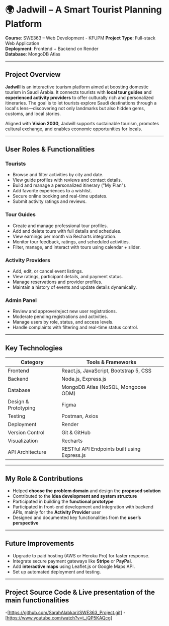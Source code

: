# 🌍 Jadwill – A Smart Tourist Planning Platform

**Course**: SWE363 – Web Development - KFUPM
**Project Type**: Full-stack Web Application  
**Deployment**: Frontend + Backend on Render   
**Database**: MongoDB Atlas 

---
 
##  Project Overview

**Jadwill** is an interactive tourism platform aimed at boosting domestic tourism in Saudi Arabia. It connects tourists with **local tour guides** and **experienced activity providers** to offer culturally rich and personalized itineraries. The goal is to let tourists explore Saudi destinations through a local's lens—discovering not only landmarks but also hidden gems, customs, and local stories.

Aligned with **Vision 2030**, Jadwill supports sustainable tourism, promotes cultural exchange, and enables economic opportunities for locals.

---

##  User Roles & Functionalities

###  Tourists
- Browse and filter activities by city and date.
- View guide profiles with reviews and contact details.
- Build and manage a personalized itinerary ("My Plan").
- Add favorite experiences to a wishlist.
- Secure online booking and real-time updates.
- Submit activity ratings and reviews.

###  Tour Guides
- Create and manage professional tour profiles.
- Add and delete tours with full details and schedules.
- View earnings per month via Recharts integration.
- Monitor tour feedback, ratings, and scheduled activities.
- Filter, manage, and interact with tours using calendar + slider.

###  Activity Providers
- Add, edit, or cancel event listings.
- View ratings, participant details, and payment status.
- Manage reservations and provider profiles.
- Maintain a history of events and update details dynamically.

###  Admin Panel
- Review and approve/reject new user registrations.
- Moderate pending registrations and activities.
- Manage users by role, status, and access levels.
- Handle complaints with filtering and real-time status control.

---

##  Key Technologies

| Category          | Tools & Frameworks                          |
|------------------|---------------------------------------------|
| Frontend         | React.js, JavaScript, Bootstrap 5, CSS      |
| Backend          | Node.js, Express.js                         |
| Database         | MongoDB Atlas (NoSQL, Mongoose ODM)         |
| Design & Prototyping | Figma                                   |
| Testing          | Postman, Axios                              |
| Deployment       | Render                                      |
| Version Control  | Git & GitHub                                |
| Visualization    | Recharts                                    |
| API Architecture | RESTful API Endpoints built using Express.js|

---

##  My Role & Contributions

- Helped **choose the problem domain** and design the **proposed solution**  
- Contributed to the **idea development and system structure**  
- Participated in building the **functional prototype**  
- Participated in front-end development and integration with backend APIs, mainly for the **Activity Provider** user  
- Designed and documented key functionalities from the **user’s perspective**

---


##  Future Improvements

- Upgrade to paid hosting (AWS or Heroku Pro) for faster response.
- Integrate secure payment gateways like **Stripe** or **PayPal**.
- Add **interactive maps** using Leaflet.js or Google Maps API.
- Set up automated deployment and testing.

---
## Project Source Code & Live presentation of the main functionalities 
-[https://github.com/SarahAlabkari/SWE363_Project.git]
-[https://www.youtube.com/watch?v=t_jQP5KAQcg]
